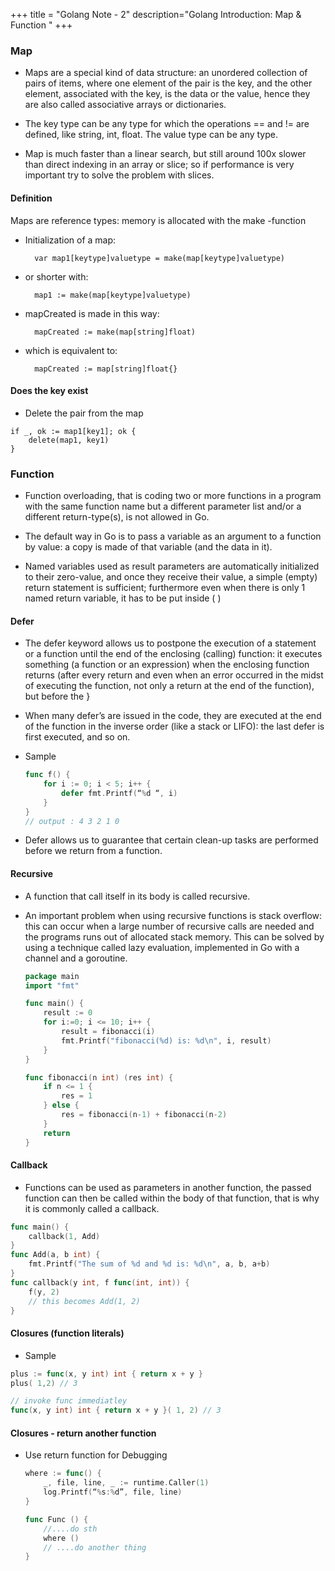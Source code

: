 +++
title = "Golang Note - 2"
description="Golang Introduction: Map & Function "
+++

### Map

- Maps are a special kind of data structure: an unordered collection of pairs of items, where one element of the pair is the key, and the other element, associated with the key, is the data or the value, hence they are also called associative arrays or dictionaries.

- The key type can be any type for which the operations == and != are defined, like string, int, float. The value type can be any type.

- Map is much faster than a linear search, but still around 100x slower than direct indexing in an array or slice; so if performance is very important try to solve the problem with slices.

#### Definition

Maps are reference types: memory is allocated with the make -function

* Initialization of a map: 
    
        var map1[keytype]valuetype = make(map[keytype]valuetype)

* or shorter with:

        map1 := make(map[keytype]valuetype)

* mapCreated is made in this way:

        mapCreated := make(map[string]float)

* which is equivalent to: 
    
        mapCreated := map[string]float{}

#### Does the key exist

- Delete the pair from the map

```
if _, ok := map1[key1]; ok {
    delete(map1, key1)
}
```

### Function

- Function overloading, that is coding two or more functions in a program with the same function name but a different parameter list and/or a different return-type(s), is not allowed in Go.

- The default way in Go is to pass a variable as an argument to a function by value: a copy is made of that variable (and the data in it).

- Named variables used as result parameters are automatically initialized to their zero-value, and once they receive their value, a simple (empty) return statement is sufficient; furthermore even when there is only 1 named return variable, it has to be put inside ( )

#### Defer

- The defer keyword allows us to postpone the execution of a statement or a function until the end of the enclosing (calling) function: it executes something (a function or an expression) when the enclosing function returns (after every return and even when an error occurred in the midst of executing the function, not only a return at the end of the function), but before the }

- When many defer’s are issued in the code, they are executed at the end of the function in the inverse order (like a stack or LIFO): the last defer is first executed, and so on.

- Sample

    ```go
    func f() {
        for i := 0; i < 5; i++ {
            defer fmt.Printf(“%d “, i)
        }
    }
    // output : 4 3 2 1 0
    ```

- Defer allows us to guarantee that certain clean-up tasks are performed before we return from a function.

#### Recursive

* A function that call itself in its body is called recursive.
* An important problem when using recursive functions is stack overflow: this can occur when a large number of recursive calls are needed and the programs runs out of allocated stack memory. This can be solved by using a technique called lazy evaluation, implemented in Go with a channel and a goroutine.


    ```go
    package main
    import "fmt"

    func main() {
        result := 0
        for i:=0; i <= 10; i++ {
            result = fibonacci(i)
            fmt.Printf("fibonacci(%d) is: %d\n", i, result)
        }
    }

    func fibonacci(n int) (res int) {
        if n <= 1 {
            res = 1
        } else {
            res = fibonacci(n-1) + fibonacci(n-2)
        }
        return
    }
    ```

#### Callback

* Functions can be used as parameters in another function, the passed function can then be called within the body of that function, that is why it is commonly called a callback.


```go
func main() {
	callback(1, Add)
}
func Add(a, b int) {
	fmt.Printf("The sum of %d and %d is: %d\n", a, b, a+b)
}
func callback(y int, f func(int, int)) {
	f(y, 2)
	// this becomes Add(1, 2)
}
```

#### Closures (function literals)

* Sample 

```go
plus := func(x, y int) int { return x + y }
plus( 1,2) // 3

// invoke func immediatley
func(x, y int) int { return x + y }( 1, 2) // 3
```


#### Closures - return another function

* Use return function for Debugging

    ```go
    where := func() {
        _, file, line, _ := runtime.Caller(1)
        log.Printf(“%s:%d”, file, line)
    }

    func Func () {
        //....do sth 
        where ()
        // ....do another thing
    }
    ```


